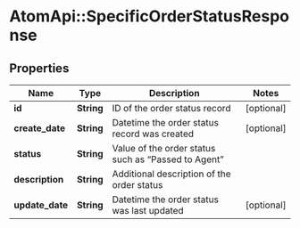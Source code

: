 # AtomApi::SpecificOrderStatusResponse

## Properties
Name | Type | Description | Notes
------------ | ------------- | ------------- | -------------
**id** | **String** | ID of the order status record | [optional] 
**create_date** | **String** | Datetime the order status record was created | [optional] 
**status** | **String** | Value of the order status such as “Passed to Agent” | 
**description** | **String** | Additional description of the order status | 
**update_date** | **String** | Datetime the order status was last updated | [optional] 


